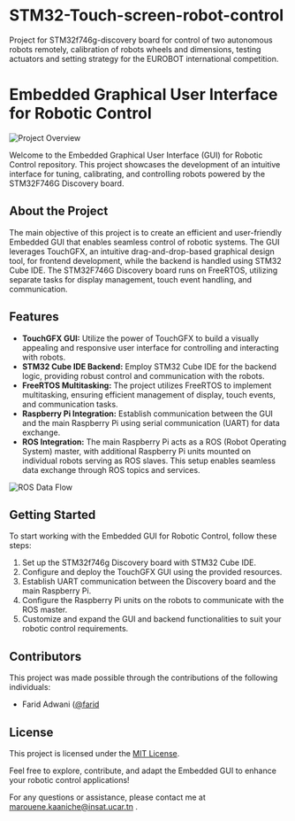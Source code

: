 # STM32-Touch-screen-robot-control
Project for STM32f746g-discovery board for control of two autonomous robots remotely, calibration of robots wheels and dimensions, testing actuators and setting strategy for the EUROBOT international competition.  
# Embedded Graphical User Interface for Robotic Control

![Project Overview](project_image.jpg) <!-- Insert Image: Image depicting project overview -->

Welcome to the Embedded Graphical User Interface (GUI) for Robotic Control repository. This project showcases the development of an intuitive interface for tuning, calibrating, and controlling robots powered by the STM32F746G Discovery board.

## About the Project

The main objective of this project is to create an efficient and user-friendly Embedded GUI that enables seamless control of robotic systems. The GUI leverages TouchGFX, an intuitive drag-and-drop-based graphical design tool, for frontend development, while the backend is handled using STM32 Cube IDE. The STM32F746G Discovery board runs on FreeRTOS, utilizing separate tasks for display management, touch event handling, and communication.

## Features

- **TouchGFX GUI:** Utilize the power of TouchGFX to build a visually appealing and responsive user interface for controlling and interacting with robots.
- **STM32 Cube IDE Backend:** Employ STM32 Cube IDE for the backend logic, providing robust control and communication with the robots.
- **FreeRTOS Multitasking:** The project utilizes FreeRTOS to implement multitasking, ensuring efficient management of display, touch events, and communication tasks.
- **Raspberry Pi Integration:** Establish communication between the GUI and the main Raspberry Pi using serial communication (UART) for data exchange.
- **ROS Integration:** The main Raspberry Pi acts as a ROS (Robot Operating System) master, with additional Raspberry Pi units mounted on individual robots serving as ROS slaves. This setup enables seamless data exchange through ROS topics and services.

![ROS Data Flow](ros_data_flow_image.jpg) <!-- Insert Image: Diagram depicting ROS data flow -->

## Getting Started

To start working with the Embedded GUI for Robotic Control, follow these steps:

1. Set up the STM32f746g Discovery board with STM32 Cube IDE.
2. Configure and deploy the TouchGFX GUI using the provided resources.
3. Establish UART communication between the Discovery board and the main Raspberry Pi.
4. Configure the Raspberry Pi units on the robots to communicate with the ROS master.
5. Customize and expand the GUI and backend functionalities to suit your robotic control requirements.

## Contributors

This project was made possible through the contributions of the following individuals:

- Farid Adwani ([@farid](https://github.com/Farid-Adwani)

## License

This project is licensed under the [MIT License](LICENSE).

Feel free to explore, contribute, and adapt the Embedded GUI to enhance your robotic control applications!

For any questions or assistance, please contact me at marouene.kaaniche@insat.ucar.tn .

